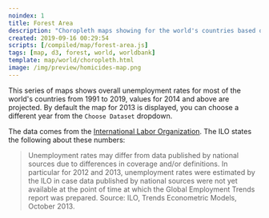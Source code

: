 ```yaml
---
noindex: 1
title: Forest Area
description: "Choropleth maps showing for the world's countries based on data from."
created: 2019-09-16 00:29:54
scripts: [/compiled/map/forest-area.js]
tags: [map, d3, forest, world, worldbank]
template: map/world/choropleth.html
image: /img/preview/homicides-map.png
---
```

This series of maps shows overall unemployment rates for most of the world's countries from 1991 to 2019, values for 2014 and above are projected. By default the map for 2013 is displayed, you can choose a different year from the `Choose Dataset` dropdown.

The data comes from the [International Labor Organization](http://www.ilo.org/global/research/global-reports/global-employment-trends/2014/WCMS_233936/lang--en/index.htm). The ILO states the following about these numbers:

> Unemployment rates may differ from data published by national sources due to differences in coverage and/or definitions. In particular for 2012 and 2013, unemployment rates were estimated by the ILO in case data published by national sources were not yet available at the point of time at which the Global Employment Trends report was prepared. Source: ILO, Trends Econometric Models, October 2013.